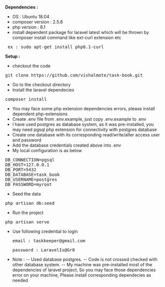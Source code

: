 <b>Dependencies :</b>

-   OS : Ubuntu 18.04
-   composer version : 2.5.8
-   php version : 8.1
-   install dependent package for laravel latest which will be thrown by composer install command like ext-curl extension etc
<pre> ex : sudo apt-get install php8.1-curl</pre>

<b>Setup : </b>

-   checkout the code
<pre>git clone https://github.com/vishalmote/task-book.git</pre>
-   Go to the checkout directory
-   Install the laravel dependecies
<pre>composer install</pre>
-   You may face some php extension dependencies errors, please install dependent php-extensions
-   Create .env file from .env.example, just copy .env.example to .env
-   I have used postgres as database system, as it was pre-installed, you may need pgsql php extension for connectivity with postgres database
-   Create one database with its corresponding read/write/alter access user and password
-   Add the database credentials created above into .env
-   My local configuration is as below
<pre>
DB_CONNECTION=pgsql
DB_HOST=127.0.0.1
DB_PORT=5432
DB_DATABASE=task_book
DB_USERNAME=postgres
DB_PASSWORD=myroot
</pre>
-   Seed the data
<pre>php artisan db:seed</pre>
-   Run the project
<pre>php artisan serve</pre>
-   Use following credential to login
    <pre>email : taskkeeper@gmail.com</pre>
    <pre>password : LaravelIs@Gr8</pre>
-   Note :
    -- Used database postgres.
    -- Code is not crossed checked with other database system.
    -- My machine was pre-installed most of the dependencies of laravel project, So you may face those dependencies error on your machine, Please install corresponding dependecies as needed
